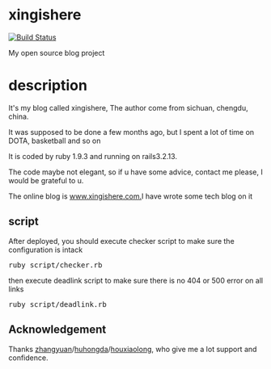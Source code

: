 # xingishere
[![Build Status](https://travis-ci.org/zhangyuan/wechat.svg)](https://travis-ci.org/zhangyuan/wechat)

My open source blog project

# description
<p>It's my blog called xingishere, The author come from sichuan, chengdu, china.</p>
<p>It was supposed to be done a few months ago, but I spent a lot of time on DOTA, basketball and so on</p>
<p>It is coded by ruby 1.9.3 and running on rails3.2.13. </p>
<p>The code maybe not elegant, so if u have some advice, contact me please, I would be grateful to u.</p>
<p>The online blog is <a href="http://www.xingishere.com">www.xingishere.com.</a>I have wrote some tech blog on it</p>
<h2>script</h2>
<p>After deployed, you should execute checker script to make sure the configuration is intack</p>
<pre>ruby script/checker.rb</pre>
<p>then execute deadlink script to make sure there is no 404 or 500 error on all links</p>
<pre>ruby script/deadlink.rb</pre>
<h2>Acknowledgement</h2>
<p>Thanks <a href="https://github.com/zhangyuan" target="_blank">zhangyuan</a>/<a href="https://github.com/huhongda" target="_blank">huhongda</a>/<a href="http://sosop.github.io/" target="_blank">houxiaolong</a>, who give me a lot support and confidence.</p>
